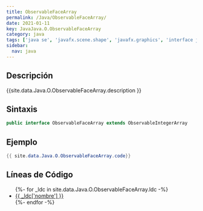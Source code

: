 ```yaml
---
title: ObservableFaceArray
permalink: /Java/ObservableFaceArray/
date: 2021-01-11
key: JavaJava.O.ObservableFaceArray
category: java
tags: ['java se', 'javafx.scene.shape', 'javafx.graphics', 'interface java', 'JavaFX 8.0']
sidebar: 
  nav: java
---
```


## Descripción
{{site.data.Java.O.ObservableFaceArray.description }}

## Sintaxis
~~~java
public interface ObservableFaceArray extends ObservableIntegerArray
~~~

## Ejemplo
~~~java
{{ site.data.Java.O.ObservableFaceArray.code}}
~~~

## Líneas de Código
<ul>
{%- for _ldc in site.data.Java.O.ObservableFaceArray.ldc -%}
   <li>
       <a href="{{_ldc['url'] }}">{{ _ldc['nombre'] }}</a>
   </li>
{%- endfor -%}
</ul>
